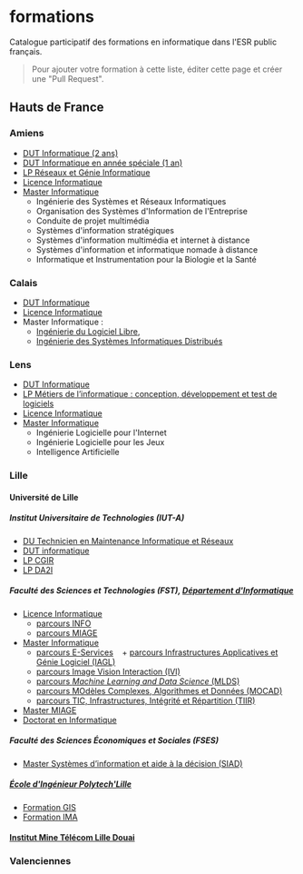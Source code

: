 # formations
Catalogue participatif des formations en informatique dans l'ESR public français.

> Pour ajouter votre formation à cette liste, éditer cette page et créer une "Pull Request".

## Hauts de France

### Amiens

- [DUT Informatique (2 ans)](http://info.iut-amiens.fr/cours/dut-informatique-en-deux-ans/)
- [DUT Informatique en année spéciale (1 an)](http://info.iut-amiens.fr/cours/dut-informatique-en-annee-speciale/)
- [LP Réseaux et Génie Informatique](http://www.iut-amiens.fr/wp-content/uploads/LP_INF_RGI.pdf)
- [Licence Informatique](https://www.u-picardie.fr/catalogue-formations/co/Catalogue_UPJV/co/Licence_Informatique.html)
- [Master Informatique](https://www.u-picardie.fr/catalogue-formations/co/Catalogue_UPJV/co/UFR_Sciences_3.html)
    + Ingénierie des Systèmes et Réseaux Informatiques
    + Organisation des Systèmes d'Information de l'Entreprise 
    + Conduite de projet multimédia 
    + Systèmes d'information stratégiques 
    + Systèmes d'information multimédia et internet  à distance
    + Systèmes d'information et informatique nomade  à distance
    + Informatique et Instrumentation pour la Biologie et la Santé 


### Calais

- [DUT Informatique](http://www.iut.univ-littoral.fr/wp/dut/info-informatique/)
- [Licence Informatique](http://dpt-info.univ-littoral.fr/wiki/Licence:Accueil)
- Master Informatique : 
    + [Ingénierie du Logiciel Libre](http://dpt-info.univ-littoral.fr/wiki/I2L:Accueil), 
    + [Ingénierie des Systèmes Informatiques Distribués](http://dpt-info.univ-littoral.fr/wiki/ISIDIS:Accueil)

### Lens

- [DUT Informatique](http://www.iut-lens.univ-artois.fr/formations/offre-de-formation/dut/dut-informatique/)
- [LP Métiers de l’informatique : conception, développement et test de logiciels](http://www.iut-lens.univ-artois.fr/formations/offre-de-formation/licences-professionnelles/lp-developpement/)
- [Licence Informatique](http://informatique.univ-artois.fr/licence/)
- [Master Informatique](http://informatique.univ-artois.fr/master/)
    + Ingénierie Logicielle pour l'Internet
    + Ingénierie Logicielle pour les Jeux
    + Intelligence Artificielle

### Lille

#### Université de Lille

##### Institut Universitaire de Technologies (IUT-A)
- [DU Technicien en Maintenance Informatique et Réseaux](http://temir.univ-lille1.fr)
- [DUT informatique](http://accueil.iut-info.univ-lille1.fr)
- [LP CGIR](http://rt.univ-lille1.fr)
- [LP DA2I](http://da2i.univ-lille1.fr)

##### Faculté des Sciences et Technologies (FST), [Département d'Informatique](http://fil.univ-lille1.fr)
- [Licence Informatique](http://fil.univ-lille1.fr/formations/licence)
    + [parcours INFO](http://fil.univ-lille1.fr/licence/l3-parcours-info)
    + [parcours MIAGE](http://fil.univ-lille1.fr/licence/l3-parcours-miage/)
- [Master Informatique](http://fil.univ-lille1.fr/formations/presentation-du-master-informatique)
    + [parcours E-Services](http://fil.univ-lille1.fr/master-informatique/master-2-e-services)
    + [parcours Infrastructures Applicatives et Génie Logiciel (IAGL)](http://fil.univ-lille1.fr/formations/master-informatique/master-2-iagl-infrastructures-applicatives-et-genie-logiciel)
    + [parcours Image Vision Interaction (IVI)](http://fil.univ-lille1.fr/master-informatique/master-2-ivi)
    + [parcours _Machine Learning and Data Science_ (MLDS)](https://www.univ-lille3.fr/ufr-mime/formation/master-mdls/)
    + [parcours MOdèles Complexes, Algorithmes et Données (MOCAD)](http://fil.univ-lille1.fr/master-informatique/master-2-mocad)
    + [parcours TIC, Infrastructures, Intégrité et Répartition (TIIR)](http://fil.univ-lille1.fr/formations/master-informatique/master-2-tiir)
- [Master MIAGE](http://fil.univ-lille1.fr/master-miage)
- [Doctorat en Informatique](http://edspi.univ-lille1.fr)

##### Faculté des Sciences Économiques et Sociales (FSES)
- [Master Systèmes d’information et aide à la décision (SIAD)](http://mastersiad.univ-lille1.fr)

##### [École d'Ingénieur Polytech'Lille](http://www.polytech-lille.fr)
- [Formation GIS](http://www.polytech-lille.fr/gis)
- [Formation IMA](http://www.polytech-lille.fr/ima)

#### [Institut Mine Télécom Lille Douai](http://www.telecom-lille.fr)


### Valenciennes

